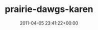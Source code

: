 ---
title:		"prairie-dawgs-karen"
type:		"photos"
mediatype:		"upload"
description:		"TBC"
date:		"2011-04-05 23:41:22+00:00"
album:		"music"
filename:		"prairie-dawgs-karen.md"
series:		""
cl_public_id:		"music/prairie-dawgs-karen"
cl_version:		1497004910
format:		"tiff"
bytes:		3735136
width:		1440
height:		1440
colours:
- "#1B0405"
- "#201F1D"
- "#180E0D"
- "#7E350C"
- "#C78F79"
- "#835341"
- "#D1C5BF"
- "#1E201E"
- "#070406"
- "#784C0F"
- "#743E37"
- "#161416"
exposure_mode:		"Manual"
program:		"Manual"
aperture:		"5.6"
focal_length:		"200.0 mm"
iso:		"400"
shutter_speed:		"1/160"
metering:		"Center-weighted average"
flash:		"Fired, Return detected"
white_balance:		"Custom"
colour_temp:		"4600"
has_crop:		"false"
orientation:		"Horizontal (normal)"
camera_model:		"NIKON D200"
lens_info:		"18-200mm f/3.5-5.6"
artist:		"No artist info"
x_resolution:		"300"
y_resolution:		"300"
---